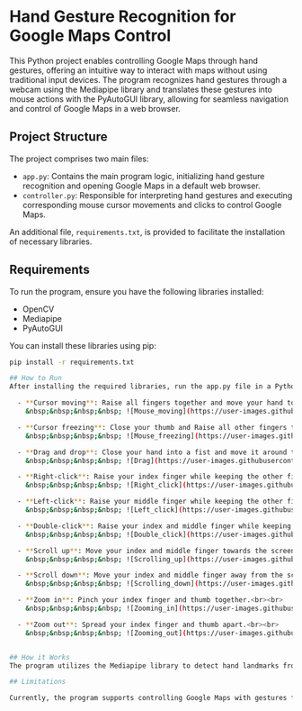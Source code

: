 # Hand Gesture Recognition for Google Maps Control

This Python project enables controlling Google Maps through hand gestures, offering an intuitive way to interact with maps without using traditional input devices. The program recognizes hand gestures through a webcam using the Mediapipe library and translates these gestures into mouse actions with the PyAutoGUI library, allowing for seamless navigation and control of Google Maps in a web browser.

## Project Structure

The project comprises two main files:

- `app.py`: Contains the main program logic, initializing hand gesture recognition and opening Google Maps in a default web browser.
- `controller.py`: Responsible for interpreting hand gestures and executing corresponding mouse cursor movements and clicks to control Google Maps.

An additional file, `requirements.txt`, is provided to facilitate the installation of necessary libraries.

## Requirements

To run the program, ensure you have the following libraries installed:

- OpenCV
- Mediapipe
- PyAutoGUI

You can install these libraries using pip:

```bash
pip install -r requirements.txt

## How to Run
After installing the required libraries, run the app.py file in a Python environment that has access to a webcam. Upon execution, the program will automatically open Google Maps in your default web browser and start capturing video from the webcam. You can then control Google Maps using the following hand gestures:

  - **Cursor moving**: Raise all fingers together and move your hand to move the cursor and control it.<br><br>
    &nbsp;&nbsp;&nbsp;&nbsp; ![Mouse_moving](https://user-images.githubusercontent.com/129029089/227950094-4dae7a2d-a332-41ad-aa13-a186a5052f60.png)

  - **Cursor freezing**: Close your thumb and Raise all other fingers together freeze the cursor and prevent it from moving.<br><br>
    &nbsp;&nbsp;&nbsp;&nbsp; ![Mouse_freezing](https://user-images.githubusercontent.com/129029089/227953353-6cb5bfe7-8beb-43df-a4a7-988f43e51c94.png)

  - **Drag and drop**: Close your hand into a fist and move it around to drag and drop objects.<br><br>
    &nbsp;&nbsp;&nbsp;&nbsp; ![Drag](https://user-images.githubusercontent.com/129029089/227953920-2049922f-d76d-4a3b-b132-d6ff9f234d1e.png)

  - **Right-click**: Raise your index finger while keeping the other fingers closed.<br><br>
    &nbsp;&nbsp;&nbsp;&nbsp; ![Right_click](https://user-images.githubusercontent.com/129029089/227954273-7184fe9b-39b5-4bfc-bc49-2cc9b17f18c7.png)

  - **Left-click**: Raise your middle finger while keeping the other fingers closed.<br><br>
    &nbsp;&nbsp;&nbsp;&nbsp; ![Left_click](https://user-images.githubusercontent.com/129029089/227954145-e8915010-4a4d-46b1-9e24-5a4c48637b51.png)

  - **Double-click**: Raise your index and middle finger while keeping the other fingers closed.<br><br>
    &nbsp;&nbsp;&nbsp;&nbsp; ![Double_click](https://user-images.githubusercontent.com/129029089/227954025-6ea2c2bc-4f49-450c-ad50-1d2400a33ea8.png)

  - **Scroll up**: Move your index and middle finger towards the screen.<br><br>
    &nbsp;&nbsp;&nbsp;&nbsp; ![Scrolling_up](https://user-images.githubusercontent.com/129029089/227954370-66157650-1e08-425f-940e-1f35517fd92a.png)

  - **Scroll down**: Move your index and middle finger away from the screen.<br><br>
    &nbsp;&nbsp;&nbsp;&nbsp; ![Scrolling_down](https://user-images.githubusercontent.com/129029089/227954424-f6d67430-601f-4238-ab74-7247f8471c6a.png)

  - **Zoom in**: Pinch your index finger and thumb together.<br><br>
    &nbsp;&nbsp;&nbsp;&nbsp; ![Zooming_in](https://user-images.githubusercontent.com/129029089/227954523-286c4c7f-33d5-4ea1-850e-8355021da51d.png)

  - **Zoom out**: Spread your index finger and thumb apart.<br><br>
    &nbsp;&nbsp;&nbsp;&nbsp; ![Zooming_out](https://user-images.githubusercontent.com/129029089/227954586-4774546f-2611-482a-a722-52339ab57bb5.png)


## How it Works
The program utilizes the Mediapipe library to detect hand landmarks from the video captured by the webcam. The detected hand landmarks are then processed by controller.py, which maps these landmarks to specific actions for controlling Google Maps, such as cursor movement, clicking, scrolling, and zooming.

## Limitations

Currently, the program supports controlling Google Maps with gestures from a single hand and may encounter difficulties in low-light conditions. Future updates may include multi-hand gesture support and improved light condition handling.


